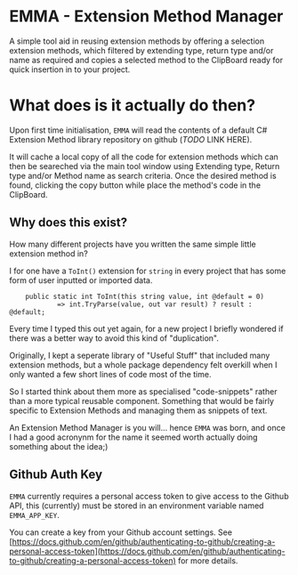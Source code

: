 # EMMA - Extension Method Manager

A simple tool aid in reusing extension methods by offering a selection extension methods, which filtered by extending type, return type and/or name as required and copies a selected method to the ClipBoard ready for quick insertion in to your project.


# What does is it actually do then?

Upon first time initialisation, `EMMA` will read the contents of a default C# Extension Method library repository on github (*TODO* LINK HERE).

It will cache a local copy of all the code for extension methods which can then be seareched via the main tool window using Extending type, Return type and/or Method name as search criteria. Once the desired method is found, clicking the copy button while place the method's code in the ClipBoard.


## Why does this exist?

How many different projects have you written the same simple little extension method in? 

I for one have a `ToInt()` extension for `string` in every project that has some form of user inputted or imported data.

```
	public static int ToInt(this string value, int @default = 0)
            => int.TryParse(value, out var result) ? result : @default;

```


Every time I typed this out yet again, for a new project I briefly wondered if there was a better way to avoid this kind of "duplication".

Originally, I kept a seperate library of "Useful Stuff" that included many extension methods, but a whole package dependency felt overkill when I only wanted a few short lines of code most of the time.

So I started think about them more as specialised "code-snippets" rather than a more typical reusable component. Something that would be fairly specific to Extension Methods and managing them as snippets of text.

An Extension Method Manager is you will... hence `EMMA` was born, and once I had a good acronynm for the name it seemed worth actually doing something about the idea;)

## Github Auth Key

`EMMA` currently requires a personal access token to give access to the Github API, this (currently) must be stored in an environment variable named `EMMA_APP_KEY`.

You can create a key from your Github account settings. See [https://docs.github.com/en/github/authenticating-to-github/creating-a-personal-access-token](https://docs.github.com/en/github/authenticating-to-github/creating-a-personal-access-token) for more details.

